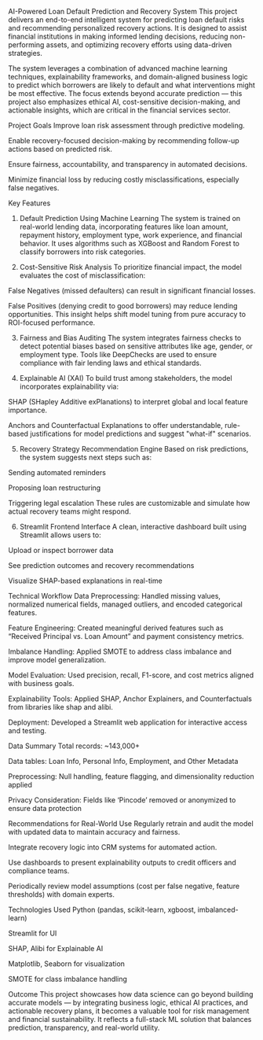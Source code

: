AI-Powered Loan Default Prediction and Recovery System
This project delivers an end-to-end intelligent system for predicting loan default risks and recommending personalized recovery actions. It is designed to assist financial institutions in making informed lending decisions, reducing non-performing assets, and optimizing recovery efforts using data-driven strategies.

The system leverages a combination of advanced machine learning techniques, explainability frameworks, and domain-aligned business logic to predict which borrowers are likely to default and what interventions might be most effective. The focus extends beyond accurate prediction — this project also emphasizes ethical AI, cost-sensitive decision-making, and actionable insights, which are critical in the financial services sector.

 Project Goals
Improve loan risk assessment through predictive modeling.

Enable recovery-focused decision-making by recommending follow-up actions based on predicted risk.

Ensure fairness, accountability, and transparency in automated decisions.

Minimize financial loss by reducing costly misclassifications, especially false negatives.

 Key Features
1. Default Prediction Using Machine Learning
The system is trained on real-world lending data, incorporating features like loan amount, repayment history, employment type, work experience, and financial behavior. It uses algorithms such as XGBoost and Random Forest to classify borrowers into risk categories.

2. Cost-Sensitive Risk Analysis
To prioritize financial impact, the model evaluates the cost of misclassification:

False Negatives (missed defaulters) can result in significant financial losses.

False Positives (denying credit to good borrowers) may reduce lending opportunities.
This insight helps shift model tuning from pure accuracy to ROI-focused performance.

3. Fairness and Bias Auditing
The system integrates fairness checks to detect potential biases based on sensitive attributes like age, gender, or employment type. Tools like DeepChecks are used to ensure compliance with fair lending laws and ethical standards.

4. Explainable AI (XAI)
To build trust among stakeholders, the model incorporates explainability via:

SHAP (SHapley Additive exPlanations) to interpret global and local feature importance.

Anchors and Counterfactual Explanations to offer understandable, rule-based justifications for model predictions and suggest "what-if" scenarios.

5. Recovery Strategy Recommendation Engine
Based on risk predictions, the system suggests next steps such as:

Sending automated reminders

Proposing loan restructuring

Triggering legal escalation
These rules are customizable and simulate how actual recovery teams might respond.

6. Streamlit Frontend Interface
A clean, interactive dashboard built using Streamlit allows users to:

Upload or inspect borrower data

See prediction outcomes and recovery recommendations

Visualize SHAP-based explanations in real-time

 Technical Workflow
Data Preprocessing: Handled missing values, normalized numerical fields, managed outliers, and encoded categorical features.

Feature Engineering: Created meaningful derived features such as “Received Principal vs. Loan Amount” and payment consistency metrics.

Imbalance Handling: Applied SMOTE to address class imbalance and improve model generalization.

Model Evaluation: Used precision, recall, F1-score, and cost metrics aligned with business goals.

Explainability Tools: Applied SHAP, Anchor Explainers, and Counterfactuals from libraries like shap and alibi.

Deployment: Developed a Streamlit web application for interactive access and testing.

 Data Summary
Total records: ~143,000+

Data tables: Loan Info, Personal Info, Employment, and Other Metadata

Preprocessing: Null handling, feature flagging, and dimensionality reduction applied

Privacy Consideration: Fields like ‘Pincode’ removed or anonymized to ensure data protection

 Recommendations for Real-World Use
Regularly retrain and audit the model with updated data to maintain accuracy and fairness.

Integrate recovery logic into CRM systems for automated action.

Use dashboards to present explainability outputs to credit officers and compliance teams.

Periodically review model assumptions (cost per false negative, feature thresholds) with domain experts.

 Technologies Used
Python (pandas, scikit-learn, xgboost, imbalanced-learn)

Streamlit for UI

SHAP, Alibi for Explainable AI

Matplotlib, Seaborn for visualization

SMOTE for class imbalance handling

 Outcome
This project showcases how data science can go beyond building accurate models — by integrating business logic, ethical AI practices, and actionable recovery plans, it becomes a valuable tool for risk management and financial sustainability. It reflects a full-stack ML solution that balances prediction, transparency, and real-world utility.
